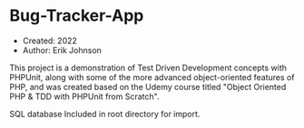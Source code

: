 # Bug-Tracker-App

* Created: 2022
* Author: Erik Johnson

This project is a demonstration of Test Driven Development concepts with PHPUnit, along with some of the more advanced object-oriented 
features of PHP, and was created based on the Udemy course titled "Object Oriented PHP & TDD with PHPUnit from Scratch". 

SQL database Included in root directory for import. 